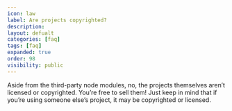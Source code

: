 ```yaml
---
icon: law
label: Are projects copyrighted?
description: 
layout: defualt
categories: [faq]
tags: [faq]
expanded: true
order: 98
visibility: public
---
```

Aside from the third-party node modules, no, the projects themselves aren’t licensed or copyrighted. You’re free to sell them! Just keep in mind that if you’re using someone else’s project, it may be copyrighted or licensed.